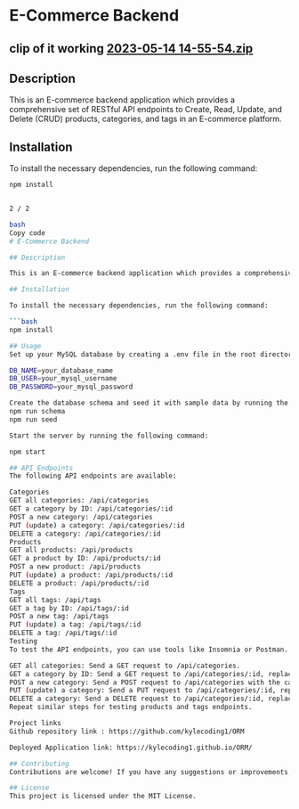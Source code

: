 
# E-Commerce Backend

## clip of it working [2023-05-14 14-55-54.zip](https://github.com/kylecoding1/ORM/files/11473030/2023-05-14.14-55-54.zip)

## Description

This is an E-commerce backend application which provides a comprehensive set of RESTful API endpoints to Create, Read, Update, and Delete (CRUD) products, categories, and tags in an E-commerce platform.

## Installation

To install the necessary dependencies, run the following command:

```bash
npm install


2 / 2

bash
Copy code
# E-Commerce Backend

## Description

This is an E-commerce backend application which provides a comprehensive set of RESTful API endpoints to Create, Read, Update, and Delete (CRUD) products, categories, and tags in an E-commerce platform.

## Installation

To install the necessary dependencies, run the following command:

```bash
npm install

## Usage
Set up your MySQL database by creating a .env file in the root directory of the project and providing your database credentials:

DB_NAME=your_database_name
DB_USER=your_mysql_username
DB_PASSWORD=your_mysql_password

Create the database schema and seed it with sample data by running the following commands:
npm run schema
npm run seed

Start the server by running the following command:

npm start

## API Endpoints
The following API endpoints are available:

Categories
GET all categories: /api/categories
GET a category by ID: /api/categories/:id
POST a new category: /api/categories
PUT (update) a category: /api/categories/:id
DELETE a category: /api/categories/:id
Products
GET all products: /api/products
GET a product by ID: /api/products/:id
POST a new product: /api/products
PUT (update) a product: /api/products/:id
DELETE a product: /api/products/:id
Tags
GET all tags: /api/tags
GET a tag by ID: /api/tags/:id
POST a new tag: /api/tags
PUT (update) a tag: /api/tags/:id
DELETE a tag: /api/tags/:id
Testing
To test the API endpoints, you can use tools like Insomnia or Postman. Here are some sample requests:

GET all categories: Send a GET request to /api/categories.
GET a category by ID: Send a GET request to /api/categories/:id, replacing :id with the actual ID of a category.
POST a new category: Send a POST request to /api/categories with the category data in the request body.
PUT (update) a category: Send a PUT request to /api/categories/:id, replacing :id with the actual ID of a category, and provide the updated data in the request body.
DELETE a category: Send a DELETE request to /api/categories/:id, replacing :id with the actual ID of a category.
Repeat similar steps for testing products and tags endpoints.

Project links
Github repository link : https://github.com/kylecoding1/ORM

Deployed Application link: https://kylecoding1.github.io/ORM/

## Contributing
Contributions are welcome! If you have any suggestions or improvements, feel free to submit a pull request.

## License
This project is licensed under the MIT License.
